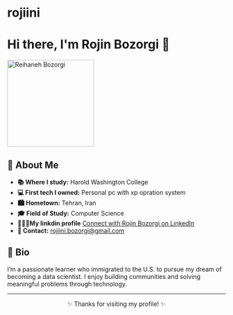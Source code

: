 # rojiini
<h1>Hi there, I'm Rojin Bozorgi 👋</h1>

<img src="https://ibb.co/tgfmV0z" alt="Reihaneh Bozorgi" width="200" />


<h2>📍 About Me</h2>
<ul>
  <li><strong>📚 Where I study:</strong> Harold Washington College</li>
  <li><strong>💻 First tech I owned:</strong> Personal pc with xp opration system </li>
  <li><strong>🏙️ Hometown:</strong> Tehran, Iran</li>
  <li><strong>🎓 Field of Study:</strong> Computer Science</li>
  <li><strong>👩🏼‍💻My linkdin profile</strong> <a href="https://www.linkedin.com/in/rojin-bozorgi/" target="_blank">Connect with Rojin Bozorgi on LinkedIn</a>
</li>
  <li><strong>📧 Contact:</strong> <a href="mailto:rojiini.bozorgi@gmail.com">rojiini.bozorgi@gmail.com</a></li>
</ul>

<h2>🧠 Bio</h2>
<p>
  I’m a passionate learner who immigrated to the U.S. to pursue my dream of becoming a data scientist.
  I enjoy building communities and solving meaningful problems through technology.
</p>

<hr/>

<p align="center">
  ✨ Thanks for visiting my profile! ✨
</p>

